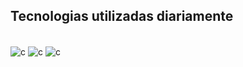 ## Tecnologias utilizadas diariamente
<div style="display: inline_block"><br/>
  <img align="center" alt="c" src="https://github.com/user-attachments/assets/7d963474-21ef-4685-8f46-4553676a6da4?style=for-the-badge&logo=c&logoColor=white" />
  <img align="center" alt="c" src="https://github.com/user-attachments/assets/6dfa1912-8303-47c1-94ef-e890c6b3c9de?style=for-the-badge&logo=c&logoColor=white" />
  <img align="center" alt="c" src="https://github.com/user-attachments/assets/bfe70f73-db2c-4970-a97a-9218a6efb223?style=for-the-badge&logo=c&logoColor=white" />
</div>
</br>
